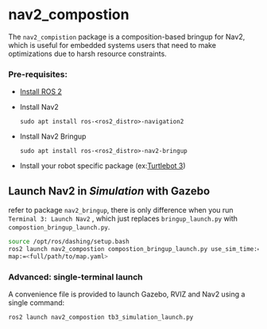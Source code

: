 # nav2_compostion

The `nav2_compistion` package is a composition-based bringup for Nav2, which is useful for embedded systems users that need to make optimizations due to harsh resource constraints.

### Pre-requisites:

- [Install ROS 2](https://index.ros.org/doc/ros2/Installation/Dashing/)

- Install Nav2

  `sudo apt install ros-<ros2_distro>-navigation2`

- Install Nav2 Bringup

  `sudo apt install ros-<ros2_distro>-nav2-bringup`

- Install your robot specific package (ex:[Turtlebot 3](http://emanual.robotis.com/docs/en/platform/turtlebot3/ros2/))

## Launch Nav2 in *Simulation* with Gazebo

refer to package `nav2_bringup`,  there is only difference when you run `Terminal 3: Launch Nav2` , which just replaces `bringup_launch.py` with  `compostion_bringup_launch.py`.

```bash
source /opt/ros/dashing/setup.bash
ros2 launch nav2_compostion compostion_bringup_launch.py use_sim_time:=True autostart:=True \
map:=<full/path/to/map.yaml>
```

### Advanced: single-terminal launch

A convenience file is provided to launch Gazebo, RVIZ and Nav2 using a single command:

```bash
ros2 launch nav2_compostion tb3_simulation_launch.py
```



